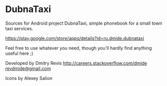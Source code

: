 DubnaTaxi
=========
Sources for Android project DubnaTaxi, simple phonebook for a small town taxi services.

https://play.google.com/store/apps/details?id=ru.dmide.dubnataxi

Feel free to use whatever you need, though you'll hardly find anything useful here ;)

Developed by Dmitry Revis
http://careers.stackoverflow.com/dmide
revdmide@gmail.com

Icons by Alexey Salion
